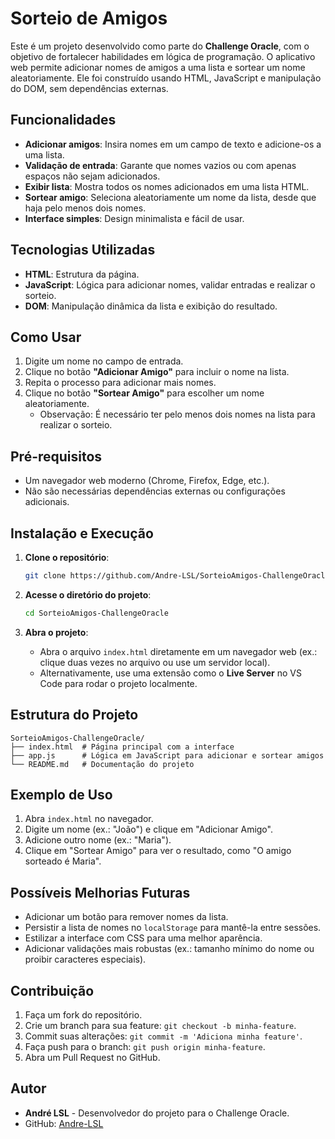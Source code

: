 # Sorteio de Amigos

Este é um projeto desenvolvido como parte do **Challenge Oracle**, com o objetivo de fortalecer habilidades em lógica de programação. O aplicativo web permite adicionar nomes de amigos a uma lista e sortear um nome aleatoriamente. Ele foi construído usando HTML, JavaScript e manipulação do DOM, sem dependências externas.

## Funcionalidades

- **Adicionar amigos**: Insira nomes em um campo de texto e adicione-os a uma lista.
- **Validação de entrada**: Garante que nomes vazios ou com apenas espaços não sejam adicionados.
- **Exibir lista**: Mostra todos os nomes adicionados em uma lista HTML.
- **Sortear amigo**: Seleciona aleatoriamente um nome da lista, desde que haja pelo menos dois nomes.
- **Interface simples**: Design minimalista e fácil de usar.

## Tecnologias Utilizadas

- **HTML**: Estrutura da página.
- **JavaScript**: Lógica para adicionar nomes, validar entradas e realizar o sorteio.
- **DOM**: Manipulação dinâmica da lista e exibição do resultado.

## Como Usar

1. Digite um nome no campo de entrada.
2. Clique no botão **"Adicionar Amigo"** para incluir o nome na lista.
3. Repita o processo para adicionar mais nomes.
4. Clique no botão **"Sortear Amigo"** para escolher um nome aleatoriamente.
   - Observação: É necessário ter pelo menos dois nomes na lista para realizar o sorteio.

## Pré-requisitos

- Um navegador web moderno (Chrome, Firefox, Edge, etc.).
- Não são necessárias dependências externas ou configurações adicionais.

## Instalação e Execução

1. **Clone o repositório**:
   ```bash
   git clone https://github.com/Andre-LSL/SorteioAmigos-ChallengeOracle.git
   ```

2. **Acesse o diretório do projeto**:
   ```bash
   cd SorteioAmigos-ChallengeOracle
   ```

3. **Abra o projeto**:
   - Abra o arquivo `index.html` diretamente em um navegador web (ex.: clique duas vezes no arquivo ou use um servidor local).
   - Alternativamente, use uma extensão como o **Live Server** no VS Code para rodar o projeto localmente.

## Estrutura do Projeto

```
SorteioAmigos-ChallengeOracle/
├── index.html  # Página principal com a interface
├── app.js      # Lógica em JavaScript para adicionar e sortear amigos
└── README.md   # Documentação do projeto
```

## Exemplo de Uso

1. Abra `index.html` no navegador.
2. Digite um nome (ex.: "João") e clique em "Adicionar Amigo".
3. Adicione outro nome (ex.: "Maria").
4. Clique em "Sortear Amigo" para ver o resultado, como "O amigo sorteado é Maria".

## Possíveis Melhorias Futuras

- Adicionar um botão para remover nomes da lista.
- Persistir a lista de nomes no `localStorage` para mantê-la entre sessões.
- Estilizar a interface com CSS para uma melhor aparência.
- Adicionar validações mais robustas (ex.: tamanho mínimo do nome ou proibir caracteres especiais).

## Contribuição

1. Faça um fork do repositório.
2. Crie um branch para sua feature: `git checkout -b minha-feature`.
3. Commit suas alterações: `git commit -m 'Adiciona minha feature'`.
4. Faça push para o branch: `git push origin minha-feature`.
5. Abra um Pull Request no GitHub.

## Autor
- **André LSL** - Desenvolvedor do projeto para o Challenge Oracle.
- GitHub: [Andre-LSL](https://github.com/Andre-LSL)
